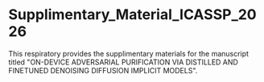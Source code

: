# Supplimentary_Material_ICASSP_2026

This respiratory provides the supplimentary materials for the manuscript titled "ON-DEVICE ADVERSARIAL PURIFICATION VIA DISTILLED AND FINETUNED DENOISING DIFFUSION IMPLICIT MODELS".
